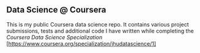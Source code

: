 ## Data Science @ Coursera

This is my public Coursera data science repo. It contains various project submissions, tests and additional code I have written while completing the _Coursera Data Science Specialization_ [https://www.coursera.org/specialization/jhudatascience/1]
